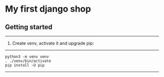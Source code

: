 # My first django shop

## Getting started
--------

1. Create venv, activate it and upgrade pip:
***
    python3 -m venv venv
    . ./venv/bin/activate
    pip install -U pip
***